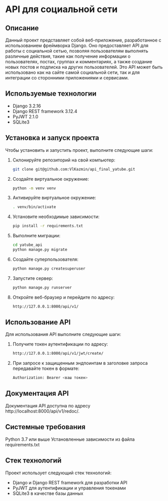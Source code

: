 # API для социальной сети

## Описание

Данный проект представляет собой веб-приложение, разработанное с использованием фреймворка Django. Оно предоставляет API для работы с социальной сетью, позволяя пользователям выполнять различные действия, такие как получение информации о пользователях, постах, группах и комментариях, а также создание новых постов и подписка на других пользователей. Это API может быть использовано как на сайте самой социальной сети, так и для интеграции со сторонними приложениями и сервисами.

## Используемые технологии

- Django 3.2.16
- Django REST framework 3.12.4
- PyJWT 2.1.0
- SQLite3

## Установка и запуск проекта

Чтобы установить и запустить проект, выполните следующие шаги:

1. Склонируйте репозиторий на свой компьютер:
    ```bash
    git clone git@github.com:VlKazmin/api_final_yatube.git
    ```
2. Создайте виртуальное окружение:
    ```bash
    python -m venv venv
    ```
3. Активируйте виртуальное окружение:
    ```bash
    . venv/bin/activate
    ```
4. Установите необходимые зависимости:
     ```bash
    pip install -r requirements.txt
    ```
5. Выполните миграции:
    ```bash
    cd yatube_api
    python manage.py migrate
    ```
6. Создайте суперпользователя:
    ```bash
    python manage.py createsuperuser
    ```
7. Запустите сервер:
    ```bash
    python manage.py runserver
    ```
8. Откройте веб-браузер и перейдите по адресу:
    ```bash
    http://127.0.0.1:8000/api/v1/
    ```

## Использование API
Для использования API выполните следующие шаги:

1. Получите токен аутентификации по адресу:
    ```bash
    http://127.0.0.1:8000/api/v1/jwt/create/
    ```
2. При запросе к защищенным эндпоинтам в заголовке запроса передавайте токен в формате:
    ```bash
    Authorization: Bearer <ваш токен>
    ```
    
## Документация API
Документация API доступна по адресу http://localhost:8000/api/v1/redoc/.

## Системные требования
Python 3.7 или выше
Установленные зависимости из файла requirements.txt

## Стек технологий
Проект использует следующий стек технологий:

 * Django и Django REST framework для разработки API
 * PyJWT для аутентификации и управления токенами
 * SQLite3 в качестве базы данных
    
    
    
    
    
    
    
    
    
    
